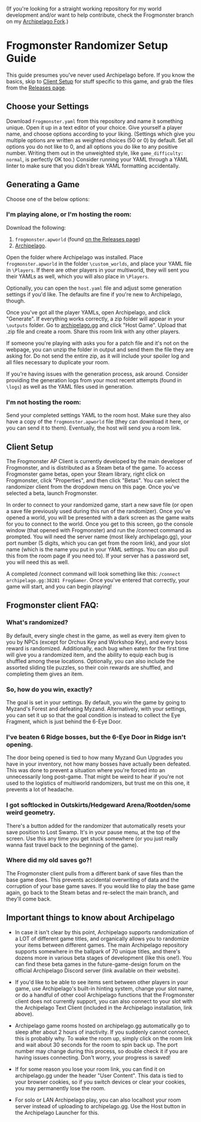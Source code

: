 (If you're looking for a straight working repository for my world development and/or want to help contribute, check the Frogmonster branch on my [Archipelago Fork](https://github.com/Rooby-Roo/Archipelago/tree/Frogmonster).)

# Frogmonster Randomizer Setup Guide

This guide presumes you've never used Archipelago before. If you know the basics, skip to [Client Setup](https://github.com/Rooby-Roo/FrogmonsterAPWorld?tab=readme-ov-file#client-setup) for stuff specific to this game, and grab the files from the [Releases page](https://github.com/Rooby-Roo/FrogmonsterAPWorld/releases/latest).

## Choose your Settings
Download `Frogmonster.yaml` from this repository and name it something unique. Open it up in a text editor of your choice. Give yourself a player name, and choose options according to your liking. (Settings which give you multiple options are written as weighted choices (50 or 0) by default. Set all options you do not like to 0, and all options you do like to any positive number. Writing them out in the unweighted style, like `game_difficulty: normal`, is perfectly OK too.) Consider running your YAML through a YAML linter to make sure that you didn't break YAML formatting accidentally.

## Generating a Game

Choose one of the below options:

### I'm playing alone, or I'm hosting the room:
Download the following:
1. `frogmonster.apworld` (found [on the Releases page](https://github.com/Rooby-Roo/FrogmonsterAPWorld/releases/latest))
2. [Archipelago](https://github.com/ArchipelagoMW/Archipelago/releases/latest).

Open the folder where Archipelago was installed. Place `frogmonster.apworld` in the folder `\custom_worlds`, and place your YAML file in `\Players`. If there are other players in your multiworld, they will sent you their YAMLs as well, which you will also place in `\Players`. 

Optionally, you can open the `host.yaml` file and adjust some generation settings if you'd like. The defaults are fine if you're new to Archipelago, though.

Once you've got all the player YAMLs, open Archipelago, and click "Generate". If everything works correctly, a zip folder will appear in your `\outputs` folder. Go to [archipelago.gg](https://archipelago.gg) and click "Host Game". Upload that .zip file and create a room. Share this room link with any other players. 

If someone you're playing with asks you for a patch file and it's not on the webpage, you can unzip the folder in output and send them the file they are asking for. Do not send the entire zip, as it will include your spoiler log and all files necessary to duplicate your room.

If you're having issues with the generation process, ask around. Consider providing the generation logs from your most recent attempts (found in `\logs`) as well as the YAML files used in generation.

### I'm not hosting the room:
Send your completed settings YAML to the room host. Make sure they also have a copy of the `frogmonster.apworld` file (they can download it here, or you can send it to them). Eventually, the host will send you a room link.

## Client Setup
The Frogmonster AP Client is currently developed by the main developer of Frogmonster, and is distributed as a Steam beta of the game. To access Frogmonster game betas, open your Steam library, right click on Frogmonster, click "Properties", and then click "Betas". You can select the randomizer client from the dropdown menu on this page. Once you've selected a beta, launch Frogmonster.

In order to connect to your randomized game, start a new save file (or open a save file previously used during this run of the randomizer). Once you've opened a world, you will be presented with a dark screen as the game waits for you to connect to the world. Once you get to this screen, go the console window (that opened with Frogmonster) and run the /connect command as prompted. You will need the server name (most likely archipelago.gg), your port number (5 digits, which you can get from the room link), and your slot name (which is the name you put in your YAML settings. You can also pull this from the room page if you need to). If your server has a password set, you will need this as well.

A completed /connect command will look something like this: `/connect archipelago.gg:38281 FrogGamer`. Once you've entered that correctly, your game will start, and you can begin playing!

## Frogmonster client FAQ:

### What's randomized?
By default, every single chest in the game, as well as every item given to you by NPCs (except for Orchus Key and Workshop Key), and every boss reward is randomized. Additionally, each bug when eaten for the first time will give you a randomized item, and the ability to equip each bug is shuffled among these locations. Optionally, you can also include the assorted sliding tile puzzles, so their coin rewards are shuffled, and completing them gives an item.

### So, how do you win, exactly?
The goal is set in your settings. By default, you win the game by going to Myzand's Forest and defeating Myzand. Alternatively, with your settings, you can set it up so that the goal condition is instead to collect the Eye Fragment, which is just behind the 6-Eye Door.

### I've beaten 6 Ridge bosses, but the 6-Eye Door in Ridge isn't opening.
The door being opened is tied to how many Myzand Gun Upgrades you have in your inventory, not how many bosses have actually been defeated. This was done to prevent a situation where you're forced into an unnecessarily long post-game. That might be weird to hear if you're not used to the logistics of multiworld randomizers, but trust me on this one, it prevents a lot of headache.

### I got softlocked in Outskirts/Hedgeward Arena/Rootden/some weird geometry.
There's a button added for the randomizer that automatically resets your save position to Lost Swamp. It's in your pause menu, at the top of the screen. Use this any time you get stuck somewhere (or you just really wanna fast travel back to the beginning of the game).

### Where did my old saves go?!
The Frogmonster client pulls from a different bank of save files than the base game does. This prevents accidental overwriting of data and the corruption of your base game saves. If you would like to play the base game again, go back to the Steam betas and re-select the main branch, and they'll come back.

## Important things to know about Archipelago
- In case it isn't clear by this point, Archipelago supports randomization of a LOT of different game titles, and organically allows you to randomize your items between different games. The main Archipelago repository supports somewhere in the ballpark of 70 unique titles, and there's dozens more in various beta stages of development (like this one!). You can find these beta games in the future-game-design forum on the official Archipelago Discord server (link available on their website).

- If you'd like to be able to see items sent between other players in your game, use Archipelago's built-in hinting system, change your slot name, or do a handful of other cool Archipelago functions that the Frogmonster client does not currently support, you can also connect to your slot with the Archipelago Text Client (included in the Archipelago installation, link above).

- Archipelago game rooms hosted on archipelago.gg automatically go to sleep after about 2 hours of inactivity. If you suddenly cannot connect, this is probably why. To wake the room up, simply click on the room link and wait about 30 seconds for the room to spin back up. The port number may change during this process, so double check it if you are having issues connecting. Don't worry, your progress is saved!

- If for some reason you lose your room link, you can find it on archipelago.gg under the header "User Content". This data is tied to your browser cookies, so if you switch devices or clear your cookies, you may permanently lose the room. 

- For solo or LAN Archipelago play, you can also localhost your room server instead of uploading to archipelago.gg. Use the Host button in the Archipelago Launcher for this.
